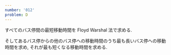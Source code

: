 ```yaml
---
number: '012'
problem: D
---
```

すべてのバス停間の最短移動時間を Floyd Warshal 法で求める.

そしてあるバス停からの他のバス停への移動時間のうち最も長いバス停への移動時間を求め, それが最も短くなる移動時間を求める.
